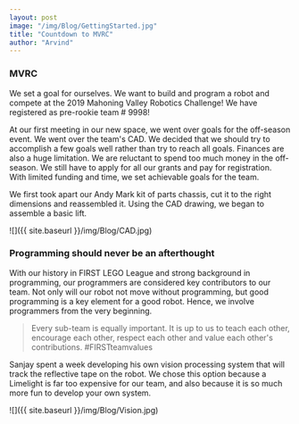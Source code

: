 ```yaml
---
layout: post
image: "/img/Blog/GettingStarted.jpg"
title: "Countdown to MVRC"
author: "Arvind"
---
```


### MVRC

We set a goal for ourselves. We want to build and program a robot and compete at the 2019 Mahoning Valley Robotics Challenge! We have registered as pre-rookie team # 9998!

At our first meeting in our new space, we went over goals for the off-season event. We went over the team's CAD. We decided that we should try to accomplish a few goals well rather than try to reach all goals. Finances are also a huge limitation. We are reluctant to spend too much money in the off-season. We still have to apply for all our grants and pay for registration. With limited funding and time, we set achievable goals for the team.

We first took apart our Andy Mark kit of parts chassis, cut it to the right dimensions and reassembled it.  Using the CAD drawing, we began to assemble a basic lift.

![]({{ site.baseurl }}/img/Blog/CAD.jpg)

### Programming should never be an afterthought

With our history in FIRST LEGO League and strong background in programming, our programmers are considered key contributors to our team. Not only will our robot not move without programming, but good programming is a key element for a good robot. Hence, we involve programmers from the very beginning.

> Every sub-team is equally important. It is up to us to teach each other, encourage each other, respect each other and value each other's contributions. #FIRSTteamvalues

Sanjay spent a week developing his own vision processing system that will track the reflective tape on the robot. We chose this option because a Limelight is far too expensive for our team, and also because it is so much more fun to develop your own system.

![]({{ site.baseurl }}/img/Blog/Vision.jpg)


